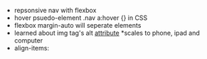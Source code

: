 * repsonsive nav with flexbox
* hover psuedo-element .nav a:hover {} in CSS
* flexbox margin-auto will seperate elements
* learned about img tag's alt [attribute](http://www.w3schools.com/tags/att_img_alt.asp)
*scales to phone, ipad and computer
* align-items: